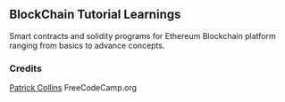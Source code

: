 ## BlockChain Tutorial Learnings

Smart contracts and solidity programs for Ethereum Blockchain platform ranging from basics to advance concepts.


### Credits 
[Patrick Collins](https://github.com/PatrickAlphaC)
FreeCodeCamp.org
